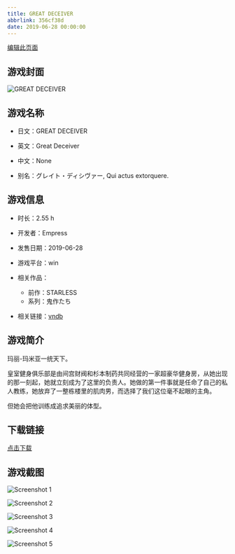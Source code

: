 ```yaml
---
title: GREAT DECEIVER
abbrlink: 356cf38d
date: 2019-06-28 00:00:00
---
```

[编辑此页面](https://github.com/ACG-3/ADV3-source/blob/main/source/_posts/GREAT%20DECEIVER.md)

## 游戏封面

![GREAT DECEIVER](https://pan.timero.xyz/d/onedrive/img_lib_001/GREAT%20DECEIVER_cover.avif)


## 游戏名称

- 日文：GREAT DECEIVER
- 英文：Great Deceiver
- 中文：None

- 别名：グレイト・ディシヴァー, Qui actus extorquere.


## 游戏信息

- 时长：2.55 h
- 开发者：Empress
- 发售日期：2019-06-28
- 游戏平台：win
- 相关作品：
   - 前作：STARLESS
   - 系列：鬼作たち

- 相关链接：[vndb](https://vndb.org/v25784)


## 游戏简介

玛丽-玛米亚一统天下。

皇室健身俱乐部是由间宫财阀和杉本制药共同经营的一家超豪华健身房，从她出现的那一刻起，她就立刻成为了这里的负责人。她做的第一件事就是任命了自己的私人教练，她放弃了一整栋楼里的肌肉男，而选择了我们这位毫不起眼的主角。

但她会把他训练成追求美丽的体型。




## 下载链接

[点击下载](https://pan.timero.xyz/onedrive/adv_lib_001/GREAT%20DECEIVER)


## 游戏截图


![Screenshot 1](https://pan.timero.xyz/d/onedrive/img_lib_001/GREAT%20DECEIVER_Screenshot_1.avif)

![Screenshot 2](https://pan.timero.xyz/d/onedrive/img_lib_001/GREAT%20DECEIVER_Screenshot_2.avif)

![Screenshot 3](https://pan.timero.xyz/d/onedrive/img_lib_001/GREAT%20DECEIVER_Screenshot_3.avif)

![Screenshot 4](https://pan.timero.xyz/d/onedrive/img_lib_001/GREAT%20DECEIVER_Screenshot_4.avif)

![Screenshot 5](https://pan.timero.xyz/d/onedrive/img_lib_001/GREAT%20DECEIVER_Screenshot_5.avif)

